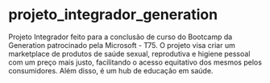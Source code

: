 # projeto_integrador_generation
Projeto Integrador feito para a conclusão de curso do Bootcamp da Generation patrocinado pela Microsoft - T75. O projeto visa criar um marketplace de produtos de saúde sexual, reprodutiva e higiene pessoal com um preço mais justo, facilitando o acesso equitativo dos mesmos pelos consumidores. Além disso, é um hub de educação em saúde.
